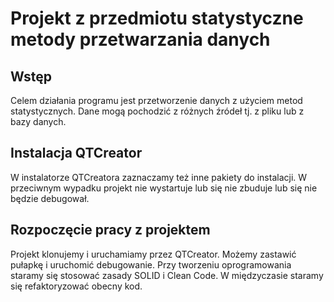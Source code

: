 # Projekt z przedmiotu statystyczne metody przetwarzania danych

## Wstęp
  Celem działania programu jest przetworzenie danych z użyciem metod statystycznych. Dane mogą pochodzić z różnych źródeł tj. z pliku lub z bazy danych.

## Instalacja QTCreator
  W instalatorze QTCreatora zaznaczamy też inne pakiety do instalacji. W przeciwnym wypadku projekt nie wystartuje lub się nie zbuduje lub się nie będzie debugował.

## Rozpoczęcie pracy z projektem
  Projekt klonujemy i uruchamiamy przez QTCreator. Możemy zastawić pułapkę i uruchomić debugowanie. Przy tworzeniu oprogramowania staramy się stosować zasady SOLID i Clean Code. W międzyczasie staramy się refaktoryzować obecny kod.

